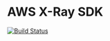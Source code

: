 # AWS X-Ray SDK

[![Build Status](https://travis-ci.org/jcchavezs/aws-xray-sdk-php.svg?branch=master)](https://travis-ci.org/jcchavezs/aws-xray-sdk-php)
